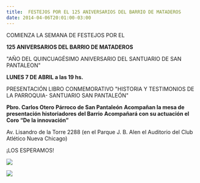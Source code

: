 ```yaml
---
title:  FESTEJOS POR EL 125 ANIVERSARIOS DEL BARRIO DE MATADEROS
date: 2014-04-06T20:01:00-03:00
---
```


COMIENZA LA SEMANA DE FESTEJOS POR EL

**125 ANIVERSARIOS DEL BARRIO DE MATADEROS**

"AÑO DEL QUINCUAGÉSIMO ANIVERSARIO DEL SANTUARIO DE SAN PANTALEON"

**LUNES 7 DE ABRIL a las 19 hs.**

PRESENTACIÓN LIBRO CONMEMORATIVO "HISTORIA Y TESTIMONIOS DE LA PARROQUIA- SANTUARIO SAN PANTALEÓN"

**Pbro. Carlos Otero**
**Párroco de San Pantaleón**
**Acompañan la mesa de presentación historiadores del Barrio**
**Acompañará con su actuación el Coro “De la innovación”**

Av. Lisandro de la Torre 2288
(en el Parque J. B. Alen el Auditorio del Club Atlético Nueva Chicago)

¡LOS ESPERAMOS!

[![](https://blogger.googleusercontent.com/img/b/R29vZ2xl/AVvXsEjH1jxtpVhO13CKcIH-os44TkcXLmJObxi_GFukh9SleuacWsurHUBHDSv9nmLCGBg4JeELejyN7LVEayFKbRwgOfg5gt-Rr9kQzVlaviWyNgPJobuQwq44g_Ksju5rWwZ2j7CJSAmgWYuq/s1600/0727-san-pantaleon.jpg)](https://blogger.googleusercontent.com/img/b/R29vZ2xl/AVvXsEjH1jxtpVhO13CKcIH-os44TkcXLmJObxi_GFukh9SleuacWsurHUBHDSv9nmLCGBg4JeELejyN7LVEayFKbRwgOfg5gt-Rr9kQzVlaviWyNgPJobuQwq44g_Ksju5rWwZ2j7CJSAmgWYuq/s1600/0727-san-pantaleon.jpg)

[![](https://blogger.googleusercontent.com/img/b/R29vZ2xl/AVvXsEj4bGD95AACWWCKWhxfHn7IJ7HNKEefGQvGATz0LL-meYpyfCcP0dUOBnOwVzPjl3AiF6fEY9vDLtlR-kAQ6RBwUU9-4TfA_z3phmeq77cVoIUE_cu0JVVAlse7BqqNjQLLeJXYh9Fwy9oX/s1600/Parroquia+San+Pantaleon.jpg)](https://blogger.googleusercontent.com/img/b/R29vZ2xl/AVvXsEj4bGD95AACWWCKWhxfHn7IJ7HNKEefGQvGATz0LL-meYpyfCcP0dUOBnOwVzPjl3AiF6fEY9vDLtlR-kAQ6RBwUU9-4TfA_z3phmeq77cVoIUE_cu0JVVAlse7BqqNjQLLeJXYh9Fwy9oX/s1600/Parroquia+San+Pantaleon.jpg)